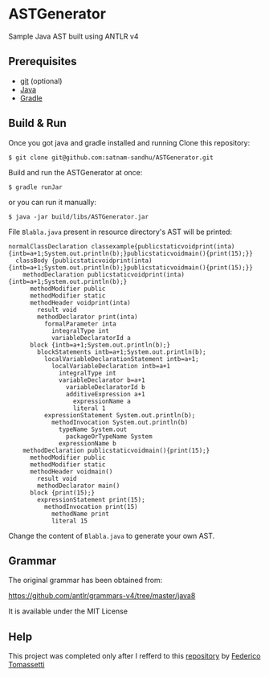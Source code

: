 # ASTGenerator
Sample Java AST built using ANTLR v4

## Prerequisites
* [git](https://git-scm.com/) (optional)
* [Java](http://openjdk.java.net/install/index.html)
* [Gradle](https://gradle.org/install/)

## Build & Run
Once you got java and gradle installed and running
Clone this repository:
```
$ git clone git@github.com:satnam-sandhu/ASTGenerator.git
```
Build and run the ASTGenerator at once:
```
$ gradle runJar
```

or you can run it manually:

```
$ java -jar build/libs/ASTGenerator.jar
```
File `Blabla.java` present in resource directory's AST will be printed:

```
normalClassDeclaration classexample{publicstaticvoidprint(inta){intb=a+1;System.out.println(b);}publicstaticvoidmain(){print(15);}}
  classBody {publicstaticvoidprint(inta){intb=a+1;System.out.println(b);}publicstaticvoidmain(){print(15);}}
    methodDeclaration publicstaticvoidprint(inta){intb=a+1;System.out.println(b);}
      methodModifier public
      methodModifier static
      methodHeader voidprint(inta)
        result void
        methodDeclarator print(inta)
          formalParameter inta
            integralType int
            variableDeclaratorId a
      block {intb=a+1;System.out.println(b);}
        blockStatements intb=a+1;System.out.println(b);
          localVariableDeclarationStatement intb=a+1;
            localVariableDeclaration intb=a+1
              integralType int
              variableDeclarator b=a+1
                variableDeclaratorId b
                additiveExpression a+1
                  expressionName a
                  literal 1
          expressionStatement System.out.println(b);
            methodInvocation System.out.println(b)
              typeName System.out
                packageOrTypeName System
              expressionName b
    methodDeclaration publicstaticvoidmain(){print(15);}
      methodModifier public
      methodModifier static
      methodHeader voidmain()
        result void
        methodDeclarator main()
      block {print(15);}
        expressionStatement print(15);
          methodInvocation print(15)
            methodName print
            literal 15
```
Change the content of `Blabla.java`  to generate your own AST.

## Grammar

The original grammar has been obtained from:

https://github.com/antlr/grammars-v4/tree/master/java8

It is available under the MIT License

## Help

This project was completed only after I refferd to this [repository](https://github.com/ftomassetti/python-ast) by [Federico Tomassetti](https://github.com/ftomassetti)
